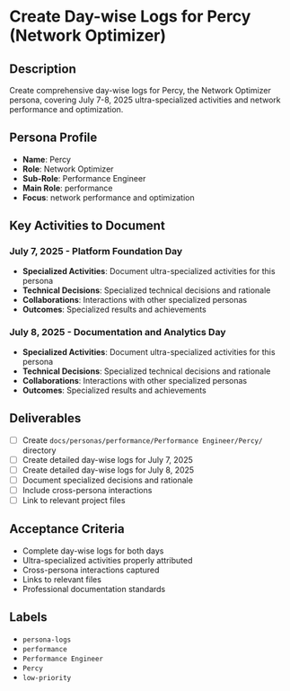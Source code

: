 # Create Day-wise Logs for Percy (Network Optimizer)

## Description
Create comprehensive day-wise logs for Percy, the Network Optimizer persona, covering July 7-8, 2025 ultra-specialized activities and network performance and optimization.

## Persona Profile
- **Name**: Percy
- **Role**: Network Optimizer
- **Sub-Role**: Performance Engineer
- **Main Role**: performance
- **Focus**: network performance and optimization

## Key Activities to Document

### July 7, 2025 - Platform Foundation Day
- **Specialized Activities**: Document ultra-specialized activities for this persona
- **Technical Decisions**: Specialized technical decisions and rationale
- **Collaborations**: Interactions with other specialized personas
- **Outcomes**: Specialized results and achievements

### July 8, 2025 - Documentation and Analytics Day
- **Specialized Activities**: Document ultra-specialized activities for this persona
- **Technical Decisions**: Specialized technical decisions and rationale
- **Collaborations**: Interactions with other specialized personas
- **Outcomes**: Specialized results and achievements

## Deliverables
- [ ] Create `docs/personas/performance/Performance Engineer/Percy/` directory
- [ ] Create detailed day-wise logs for July 7, 2025
- [ ] Create detailed day-wise logs for July 8, 2025
- [ ] Document specialized decisions and rationale
- [ ] Include cross-persona interactions
- [ ] Link to relevant project files

## Acceptance Criteria
- Complete day-wise logs for both days
- Ultra-specialized activities properly attributed
- Cross-persona interactions captured
- Links to relevant files
- Professional documentation standards

## Labels
- `persona-logs`
- `performance`
- `Performance Engineer`
- `Percy`
- `low-priority`
